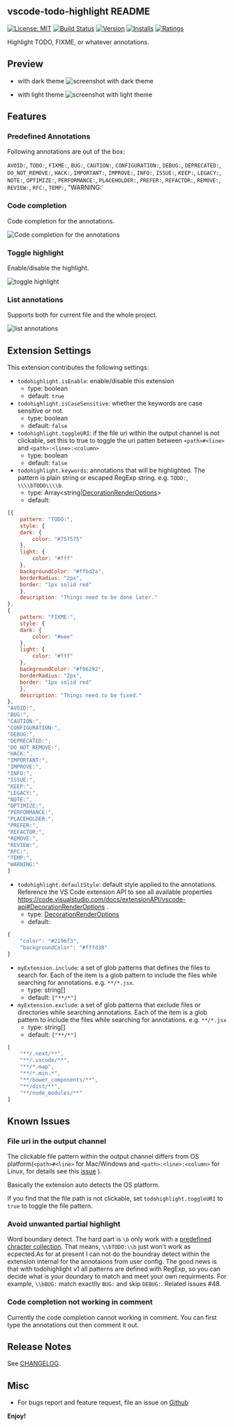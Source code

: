 vscode-todo-highlight README
---
[![License: MIT](https://img.shields.io/badge/License-MIT-brightgreen.svg)](https://opensource.org/licenses/MIT) [![Build Status](https://travis-ci.org/wayou/vscode-todo-highlight.svg?branch=master)](https://travis-ci.org/wayou/vscode-todo-highlight) [![Version](https://vsmarketplacebadge.apphb.com/version-short/wayou.vscode-todo-highlight.svg)](https://marketplace.visualstudio.com/items?itemName=wayou.vscode-todo-highlight) [![Installs](https://vsmarketplacebadge.apphb.com/installs-short/wayou.vscode-todo-highlight.svg)](https://marketplace.visualstudio.com/items?itemName=wayou.vscode-todo-highlight) [![Ratings](https://vsmarketplacebadge.apphb.com/rating-short/wayou.vscode-todo-highlight.svg)](https://marketplace.visualstudio.com/items?itemName=wayou.vscode-todo-highlight)

Highlight TODO, FIXME, or whatever annotations.

## Preview

- with dark theme
![screenshot with dark theme](./assets/screenshot_dark.png)

- with light theme
![screenshot with light theme](./assets/screenshot_light.png)


## Features

### Predefined Annotations

Following annotations are out of the box:

`AVOID:`,
`TODO:`,
`FIXME:`,
`BUG:`,
`CAUTION:`,
`CONFIGURATION:`,
`DEBUG:`,
`DEPRECATED:`,
`DO_NOT_REMOVE:`,
`HACK:`,
`IMPORTANT:`,
`IMPROVE:`,
`INFO:`,
`ISSUE:`,
`KEEP:`,
`LEGACY:`,
`NOTE:`,
`OPTIMIZE:`,
`PERFORMANCE:`,
`PLACEHOLDER:`,
`PREFER:`,
`REFACTOR:`,
`REMOVE:`,
`REVIEW:`,
`RFC:`,
`TEMP:`,
"WARNING:`


### Code completion

Code completion for the annotations.

![Code completion for the annotations](./assets/code_completion.gif)


### Toggle highlight

Enable/disable the highlight.

![toggle highlight](./assets/toggle_highlight.gif)


### List annotations

Supports both for current file and the whole project.

![list annotations](./assets/list_annotations.gif)


## Extension Settings

This extension contributes the following settings:

- `todohighlight.isEnable`: enable/disable this extension
    - type: boolean
    - default: `true`
- `todohighlight.isCaseSensitive`: whether the keywords are case sensitive or not.
    - type: boolean
    - default: `false`
- `todohighlight.toggleURI`: if the file uri within the output channel is not clickable, set this to true to toggle the uri patten between `<path>#<line>` and `<path>:<line>:<column>`
    - type: boolean
    - default: `false`
- `todohighlight.keywords`: annotations that will be highlighted. The pattern is plain string or escaped RegExp string. e.g. `TODO:`, `\\\\bTODO\\\\b`.
    - type: Array<string|[DecorationRenderOptions](https://code.visualstudio.com/docs/extensionAPI/vscode-api#DecorationRenderOptions)>
    - default: 
```js
[{
    pattern: "TODO:",
    style: {
    dark: {
        color: "#757575"
    },
    light: {
        color: "#fff"
    },
    backgroundColor: "#ffbd2a",
    borderRadius: "2px",
    border: "1px solid red"
    },
    description: "Things need to be done later."
},
{
    pattern: "FIXME:",
    style: {
    dark: {
        color: "#eee"
    },
    light: {
        color: "#fff"
    },
    backgroundColor: "#f06292",
    borderRadius: "2px",
    border: "1px solid red"
    },
    description: "Things need to be fixed."
},
"AVOID:",
"BUG:",
"CAUTION:",
"CONFIGURATION:",
"DEBUG:",
"DEPRECATED:",
"DO_NOT_REMOVE:",
"HACK:",
"IMPORTANT:",
"IMPROVE:",
"INFO:",
"ISSUE:",
"KEEP:",
"LEGACY:",
"NOTE:",
"OPTIMIZE:",
"PERFORMANCE:",
"PLACEHOLDER:",
"PREFER:",
"REFACTOR:",
"REMOVE:",
"REVIEW:",
"RFC:",
"TEMP:",
"WARNING:"
]
```
- `todohighlight.defaultStyle`: default style applied to the annotations. Reference the VS Code extension API to see all available properties https://code.visualstudio.com/docs/extensionAPI/vscode-api#DecorationRenderOptions .
    - type: [DecorationRenderOptions](https://code.visualstudio.com/docs/extensionAPI/vscode-api#DecorationRenderOptions)
    - default: 
```js
{
    "color": "#2196f3",
    "backgroundColor": "#fffd38"
}
```
- `myExtension.include`: a set of glob patterns that defines the files to search for. Each of the item is a glob pattern to include the files while searching for annotations. e.g. `**/*.jsx`.
    - type: string[]
    - default: `["**/*"]`
- `myExtension.exclude`: a set of glob patterns that exclude files or directories while searching annotations. Each of the item is a glob pattern to include the files while searching for annotations. e.g. `**/*.jsx`
    - type: string[]
    - default: `["**/*"]`
```js
[
    "**/.next/**",
    "**/.vscode/**",
    "**/*.map",
    "**/*.min.*",
    "**/bower_components/**",
    "**/dist/**",
    "**/node_modules/**"
]
```


## Known Issues

### File uri in the output channel
 The clickable file pattern within the output channel differs from OS platform(`<path>#<line>` for Mac/Windows and `<path>:<line>:<column>` for Linux, for details see this [issue](https://github.com/Microsoft/vscode/issues/586) ). 

 Basically the extension auto detects the OS platform.

 If you find that the file path is not clickable, set `todohighlight.toggleURI` to `true` to toggle the file pattern.
  

### Avoid unwanted partial highlight

Word boundary detect. The hard part is `\b` only work with a [predefined chracter collection](http://www.ecma-international.org/ecma-262/5.1/#sec-15.10.2.6). That means, `\\bTODO:\\b` just won't work as ecpected.As for at present I can not do the boundray detect within the extension internal for the annotaions from user config. The good news is that with todohighlight v1 all patterns are defined with RegExp, so you can decide what is your doundary to match and meet your own requirments. For example, `\\bBUG:` match exactlly `BUG:` and skip `DEBUG:`. Related issues #48.


### Code completion not working in comment

Currently the code completion cannot working in comment. You can first type the annotations out then comment it out.


## Release Notes

See [CHANGELOG](./CHANGELOG.md).


## Misc

- For bugs report and feature request, file an issue on [Github](https://github.com/wayou/vscode-todo-highlight/issues)


**Enjoy!**

